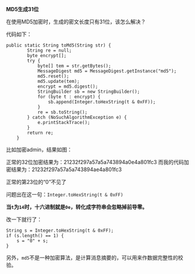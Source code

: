 **MD5生成31位**

在使用MD5加密时，生成的密文长度只有31位，该怎么解决？

代码如下：

```
public static String toMd5(String str) {
        String re = null;
        byte encrypt[];
        try {
            byte[] tem = str.getBytes();
            MessageDigest md5 = MessageDigest.getInstance("md5");
            md5.reset();
            md5.update(tem);
            encrypt = md5.digest();
            StringBuilder sb = new StringBuilder();
            for (byte t : encrypt) {
                sb.append(Integer.toHexString(t & 0xFF));
            }
            re = sb.toString();
        } catch (NoSuchAlgorithmException e) {
            e.printStackTrace();
        }
        return re;
    }
```

比如加密admin，结果如图：



正常的32位加密结果为：21232f297a57a5a743894a0e4a801fc3
而我的代码加密结果为：21232f297a57a5a743894ae4a801fc3

正常的第23位的“0”不见了

问题出在这一句：`Integer.toHexString(t & 0xFF)`

**当`t`为`14`时，十六进制就是`0e`，转化成字符串会忽略掉前导零。**

改一下就行了：

```
String s = Integer.toHexString(t & 0xFF);
if (s.length() == 1) {
    s = "0" + s;
}
```

另外，`md5`不是一种加密算法，是计算消息摘要的，可以用来作数据完整性的校验。